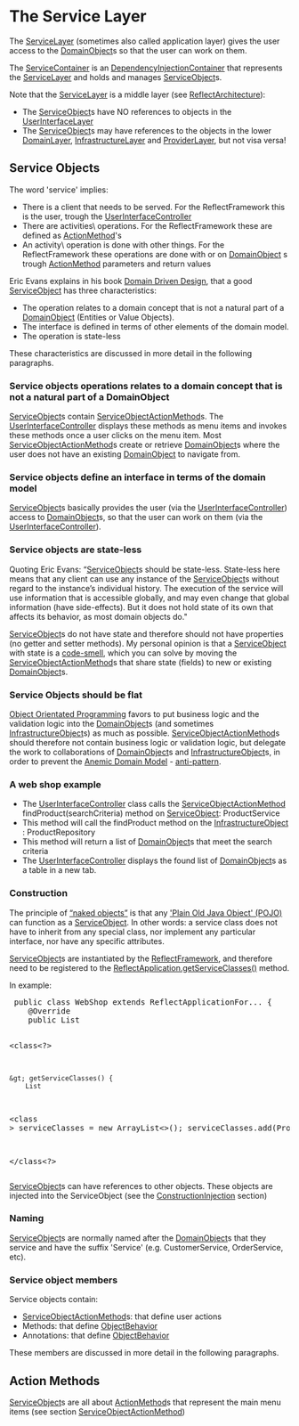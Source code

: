 <div id="content">
 <h1 id="TheServiceLayer">The Service Layer</h1> 
 <p> <a id="ReferenceName_reflect-core old_reflect_reflect-core_src_main_java_nth_reflect_fw_layer2service_servicelayer.java"></a> </p>
 <p> The <a href="03-The-Service-Layer#TheServiceLayer">ServiceLayer</a> (sometimes also called application layer) gives the user access to the <a href="02-The-Domain-Layer#TheDomainLayer_DomainObjects">DomainObject</a>s so that the user can work on them. </p> 
 <p>The <a href="ReferenceName_reflect-core old_reflect_reflect-core_src_main_java_nth_reflect_fw_layer2service_servicecontainer.java">ServiceContainer</a> is an <a href="01-The-Reflect-Framework#TheReflectFramework_DependencyInjectionContainer">DependencyInjectionContainer</a> that represents the <a href="03-The-Service-Layer#TheServiceLayer">ServiceLayer</a> and holds and manages <a href="ReferenceName_reflect-framework_reflect_reflect-core_src_main_java_nth_reflect_fw_layer2service_serviceobject.java">ServiceObject</a>s. </p> 
 <p> Note that the <a href="03-The-Service-Layer#TheServiceLayer">ServiceLayer</a> is a middle layer (see <a href="01-The-Reflect-Framework#TheReflectFramework_ArchitectureOfAnReflectApplication">ReflectArchitecture</a>): </p> 
 <ul> 
  <li> The <a href="ReferenceName_reflect-framework_reflect_reflect-core_src_main_java_nth_reflect_fw_layer2service_serviceobject.java">ServiceObject</a>s have NO references to objects in the <a href="06-The-UserInterface-Layer#TheUserInterfaceLayer">UserInterfaceLayer</a></li> 
  <li>The <a href="ReferenceName_reflect-framework_reflect_reflect-core_src_main_java_nth_reflect_fw_layer2service_serviceobject.java">ServiceObject</a>s may have references to the objects in the lower <a href="02-The-Domain-Layer#TheDomainLayer">DomainLayer</a>, <a href="04-The-Infrastructure-Layer#TheInfrastructureLayer">InfrastructureLayer</a> and <a href="05-The-Provider-Layer#TheProviderLayer">ProviderLayer</a>, but not visa versa!</li> 
 </ul> 
 <p></p> 
 <h2 id="TheServiceLayer_ServiceObjects">Service Objects</h2> 
 <p> <a id="ReferenceName_reflect-core old_reflect_reflect-core_src_main_java_nth_reflect_fw_layer2service_serviceobject.java"></a> </p> 
 <p> The word 'service' implies: </p> 
 <ul> 
  <li>There is a client that needs to be served. For the ReflectFramework this is the user, trough the <a href="06-The-UserInterface-Layer#TheUserInterfaceLayer_UserInterfaceController">UserInterfaceController</a></li> 
  <li>There are activities\ operations. For the ReflectFramework these are defined as <a href="07-Action-Methods#ActionMethods">ActionMethod</a>'s</li> 
  <li>An activity\ operation is done with other things. For the ReflectFramework these operations are done with or on <a href="02-The-Domain-Layer#TheDomainLayer_DomainObjects">DomainObject</a> s trough <a href="07-Action-Methods#ActionMethods">ActionMethod</a> parameters and return values</li> 
 </ul> 
 <p></p> Eric Evans explains in his book 
 <a href="https://en.wikipedia.org/wiki/Domain-driven_design">Domain Driven Design</a>, that a good 
 <a href="ReferenceName_reflect-framework_reflect_reflect-core_src_main_java_nth_reflect_fw_layer2service_serviceobject.java">ServiceObject</a> has three characteristics: 
 <ul> 
  <li>The operation relates to a domain concept that is not a natural part of a <a href="02-The-Domain-Layer#TheDomainLayer_DomainObjects">DomainObject</a> (Entities or Value Objects).</li> 
  <li>The interface is defined in terms of other elements of the domain model. </li> 
  <li>The operation is state-less</li> 
 </ul> These characteristics are discussed in more detail in the following paragraphs. 
 <h3 id="TheServiceLayer_ServiceObjects_ServiceObjectsOperationsRelatesToADomainConceptThatIsNotANaturalPartOfADomainObject">Service objects operations relates to a domain concept that is not a natural part of a DomainObject</h3> 
 <p> <a href="ReferenceName_reflect-framework_reflect_reflect-core_src_main_java_nth_reflect_fw_layer2service_serviceobject.java">ServiceObject</a>s contain <a href="07-Action-Methods#ActionMethods_ActionMethodsForServiceObjects">ServiceObjectActionMethod</a>s. The <a href="06-The-UserInterface-Layer#TheUserInterfaceLayer_UserInterfaceController">UserInterfaceController</a> displays these methods as menu items and invokes these methods once a user clicks on the menu item. Most <a href="07-Action-Methods#ActionMethods_ActionMethodsForServiceObjects">ServiceObjectActionMethod</a>s create or retrieve <a href="02-The-Domain-Layer#TheDomainLayer_DomainObjects">DomainObject</a>s where the user does not have an existing <a href="02-The-Domain-Layer#TheDomainLayer_DomainObjects">DomainObject</a> to navigate from. </p> 
 <h3 id="TheServiceLayer_ServiceObjects_ServiceObjectsDefineAnInterfaceInTermsOfTheDomainModel">Service objects define an interface in terms of the domain model</h3> 
 <p> <a href="ReferenceName_reflect-framework_reflect_reflect-core_src_main_java_nth_reflect_fw_layer2service_serviceobject.java">ServiceObject</a>s basically provides the user (via the <a href="06-The-UserInterface-Layer#TheUserInterfaceLayer_UserInterfaceController">UserInterfaceController</a>) access to <a href="02-The-Domain-Layer#TheDomainLayer_DomainObjects">DomainObject</a>s, so that the user can work on them (via the <a href="06-The-UserInterface-Layer#TheUserInterfaceLayer_UserInterfaceController">UserInterfaceController</a>). </p> 
 <h3 id="TheServiceLayer_ServiceObjects_ServiceObjectsAreStateless">Service objects are state-less</h3> 
 <p> Quoting Eric Evans: “<a href="ReferenceName_reflect-framework_reflect_reflect-core_src_main_java_nth_reflect_fw_layer2service_serviceobject.java">ServiceObject</a>s should be state-less. State-less here means that any client can use any instance of the <a href="ReferenceName_reflect-framework_reflect_reflect-core_src_main_java_nth_reflect_fw_layer2service_serviceobject.java">ServiceObject</a>s without regard to the instance’s individual history. The execution of the service will use information that is accessible globally, and may even change that global information (have side-effects). But it does not hold state of its own that affects its behavior, as most domain objects do.&quot; </p> 
 <p> <a href="ReferenceName_reflect-framework_reflect_reflect-core_src_main_java_nth_reflect_fw_layer2service_serviceobject.java">ServiceObject</a>s do not have state and therefore should not have properties (no getter and setter methods). My personal opinion is that a <a href="ReferenceName_reflect-framework_reflect_reflect-core_src_main_java_nth_reflect_fw_layer2service_serviceobject.java">ServiceObject</a> with state is a <a href="http://en.wikipedia.org/wiki/Code_smell">code-smell</a>, which you can solve by moving the <a href="07-Action-Methods#ActionMethods_ActionMethodsForServiceObjects">ServiceObjectActionMethod</a>s that share state (fields) to new or existing <a href="02-The-Domain-Layer#TheDomainLayer_DomainObjects">DomainObject</a>s. </p> 
 <h3 id="TheServiceLayer_ServiceObjects_ServiceObjectsShouldBeFlat">Service Objects should be flat</h3> 
 <p> <a href="https://en.wikipedia.org/?title=Object-oriented_programming"> Object Orientated Programming</a> favors to put business logic and the validation logic into the <a href="02-The-Domain-Layer#TheDomainLayer_DomainObjects">DomainObject</a>s (and sometimes <a href="ReferenceName_reflect-framework_reflect_reflect-core_src_main_java_nth_reflect_fw_layer4infrastructure_infrastructureobject.java">InfrastructureObject</a>s) as much as possible. <a href="07-Action-Methods#ActionMethods_ActionMethodsForServiceObjects">ServiceObjectActionMethod</a>s should therefore not contain business logic or validation logic, but delegate the work to collaborations of <a href="02-The-Domain-Layer#TheDomainLayer_DomainObjects">DomainObject</a>s and <a href="ReferenceName_reflect-framework_reflect_reflect-core_src_main_java_nth_reflect_fw_layer4infrastructure_infrastructureobject.java">InfrastructureObject</a>s, in order to prevent the <a href="http://martinfowler.com/bliki/AnemicDomainModel.html">Anemic Domain Model</a> - <a href="http://en.wikipedia.org/wiki/Anti-pattern">anti-pattern</a>. </p> 
 <p> </p> 
 <h3 id="TheServiceLayer_ServiceObjects_AWebShopExample">A web shop example</h3> 
 <ul> 
  <li>The <a href="06-The-UserInterface-Layer#TheUserInterfaceLayer_UserInterfaceController">UserInterfaceController</a> class calls the <a href="07-Action-Methods#ActionMethods_ActionMethodsForServiceObjects">ServiceObjectActionMethod</a> findProduct(searchCriteria) method on <a href="ReferenceName_reflect-framework_reflect_reflect-core_src_main_java_nth_reflect_fw_layer2service_serviceobject.java">ServiceObject</a>: ProductService</li> 
  <li>This method will call the findProduct method on the <a href="ReferenceName_reflect-framework_reflect_reflect-core_src_main_java_nth_reflect_fw_layer4infrastructure_infrastructureobject.java">InfrastructureObject</a> : ProductRepository</li> 
  <li>This method will return a list of <a href="02-The-Domain-Layer#TheDomainLayer_DomainObjects">DomainObject</a>s that meet the search criteria</li> 
  <li>The <a href="06-The-UserInterface-Layer#TheUserInterfaceLayer_UserInterfaceController">UserInterfaceController</a> displays the found list of <a href="02-The-Domain-Layer#TheDomainLayer_DomainObjects">DomainObject</a>s as a table in a new tab.</li> 
 </ul> 
 <p></p> 
 <h3 id="TheDomainLayer_DomainObjects_Construction">Construction</h3> 
 <p> The principle of <a href="https://en.wikipedia.org/wiki/Naked_objects">“naked objects”</a> is that any <a href="http://en.wikipedia.org/wiki/Plain_Old_Java_Object">'Plain Old Java Object' (POJO)</a> can function as a <a href="ReferenceName_reflect-framework_reflect_reflect-core_src_main_java_nth_reflect_fw_layer2service_serviceobject.java">ServiceObject</a>. In other words: a service class does not have to inherit from any special class, nor implement any particular interface, nor have any specific attributes. </p> 
 <p> <a href="ReferenceName_reflect-framework_reflect_reflect-core_src_main_java_nth_reflect_fw_layer2service_serviceobject.java">ServiceObject</a>s are instantiated by the <a href="01-The-Reflect-Framework#TheReflectFramework">ReflectFramework</a>, and therefore need to be registered to the <a href="01-The-Reflect-Framework#TheReflectFramework_TheReflectApplication">ReflectApplication.getServiceClasses()</a> method. </p> In example: 
 <pre>
 public class WebShop extends ReflectApplicationFor... {
 	@Override
 	public List
   
  
   
  
  <class<?>
   
   
    
   
    &gt; getServiceClasses() {
 		List
    
   
    
   
   <class<?>
     &gt; serviceClasses = new ArrayList&lt;&gt;(); serviceClasses.add(ProductService.class); serviceClasses.add(ShoppingCartService.class); serviceClasses.add(OrderService.class); return serviceClasses; } // etc... } 
   </class<?>
   
  
   
  
  </class<?></pre> 
 <p> <a href="ReferenceName_reflect-framework_reflect_reflect-core_src_main_java_nth_reflect_fw_layer2service_serviceobject.java">ServiceObject</a>s can have references to other objects. These objects are injected into the ServiceObject (see the <a href="ReferenceName_reflect-framework_reflect_reflect-core_src_main_java_nth_reflect_fw_container_constructioninjection.java">ConstructionInjection</a> section) </p> 
 <h3 id="TheDomainLayer_DomainObjects_Naming">Naming</h3> 
 <p> <a href="ReferenceName_reflect-framework_reflect_reflect-core_src_main_java_nth_reflect_fw_layer2service_serviceobject.java">ServiceObject</a>s are normally named after the <a href="02-The-Domain-Layer#TheDomainLayer_DomainObjects">DomainObject</a>s that they service and have the suffix 'Service' (e.g. CustomerService, OrderService, etc). </p> 
 <h3 id="TheServiceLayer_ServiceObjects_ServiceObjectMembers">Service object members</h3> 
 <p> Service objects contain: </p> 
 <ul> 
  <li><a href="07-Action-Methods#ActionMethods_ActionMethodsForServiceObjects">ServiceObjectActionMethod</a>s: that define user actions</li> 
  <li>Methods: that define <a href="08-Object-behavior#ObjectBehavior">ObjectBehavior</a></li> 
  <li>Annotations: that define <a href="08-Object-behavior#ObjectBehavior">ObjectBehavior</a></li> 
 </ul> These members are discussed in more detail in the following paragraphs. 
 <p></p> 
 <h2 id="TheDomainLayer_ActionMethods">Action Methods</h2> 
 <p> <a href="ReferenceName_reflect-framework_reflect_reflect-core_src_main_java_nth_reflect_fw_layer2service_serviceobject.java">ServiceObject</a>s are all about <a href="07-Action-Methods#ActionMethods">ActionMethod</a>s that represent the main menu items (see section <a href="07-Action-Methods#ActionMethods_ActionMethodsForServiceObjects">ServiceObjectActionMethod</a>) </p> 
 <p></p> 
 <p></p> 
</div>